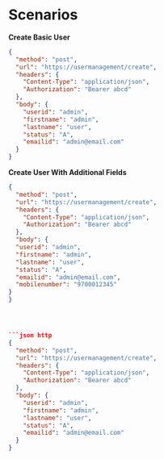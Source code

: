 # Scenarios

**Create Basic User**

```json http
{
  "method": "post",
  "url": "https://usermanagement/create",
  "headers": {
    "Content-Type": "application/json",
    "Authorization": "Bearer abcd"
  },
  "body": {
    "userid": "admin",
    "firstname": "admin",
    "lastname": "user",
    "status": "A",
    "emailid": "admin@email.com"
  }
}
```

**Create User With Additional Fields**

```json http
{
  "method": "post",
  "url": "https://usermanagement/create",
  "headers": {
    "Content-Type": "application/json",
    "Authorization": "Bearer abcd"
  },
  "body": {
  "userid": "admin",
  "firstname": "admin",
  "lastname": "user",
  "status": "A",
  "emailid": "admin@email.com",
  "mobilenumber": "9700012345"
}
}




```json http
{
  "method": "post",
  "url": "https://usermanagement/create",
  "headers": {
    "Content-Type": "application/json",
    "Authorization": "Bearer abcd"
  },
  "body": {
    "userid": "admin",
    "firstname": "admin",
    "lastname": "user",
    "status": "A",
    "emailid": "admin@email.com"
  }
}
